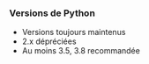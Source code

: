 ### Versions de Python

* Versions toujours maintenus
* 2.x dépréciées
* Au moins 3.5, 3.8 recommandée
